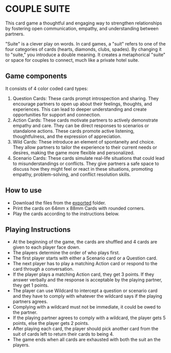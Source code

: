 # COUPLE SUITE

This card game a thoughtful and engaging way to strengthen relationships by fostering open communication, empathy, and understanding between partners.

"Suite" is a clever play on words. In card games, a "suit" refers to one of the four categories of cards (hearts, diamonds, clubs, spades). By changing it to "suite," you introduce a double meaning. It creates a metaphorical "suite" or space for couples to connect, much like a private hotel suite.

## Game components

It consists of 4 color coded card types:

1. Question Cards: These cards prompt introspection and sharing. They encourage partners to open up about their feelings, thoughts, and experiences. This can lead to deeper understanding and create opportunities for support and connection.
2. Action Cards: These cards motivate partners to actively demonstrate empathy and care. They can be direct responses to scenarios or standalone actions. These cards promote active listening, thoughtfulness, and the expression of appreciation.
3. Wild Cards: These introduce an element of spontaneity and choice. They allow partners to tailor the experience to their current needs or desires, making the game more flexible and personalized.
4. Scenario Cards: These cards simulate real-life situations that could lead to misunderstandings or conflicts. They give partners a safe space to discuss how they might feel or react in these situations, promoting empathy, problem-solving, and conflict resolution skills.

## How to use

- Download the files from the [exported](exported) folder.
- Print the cards on 64mm x 88mm Cards with rounded corners.
- Play the cards according to the instructions below.



## Playing Instructions

- At the beginning of the game, the cards are shuffled and 4 cards are given to each player face down.
- The players determine the order of who plays first.
- The first player starts with either a Scenario card or a Question card.
- The next player has to play a matching Action card or respond to the card through a conversation.
- If the player plays a matching Action card, they get 3 points. If they answer verbally and the response is acceptable by the playing partner, they get 1 points.
- The player can use Wildcard to intercept a question or scenario card and they have to comply with whatever the wildcard says if the playing partners agrees.
- Complying with a wildcard must not be immediate, it could be owed to the partner.
- If the playing partner agrees to comply with a wildcard, the player gets 5 points, else the player gets 2 points.
- After playing each card, the player should pick another card from the suit of cards left to return their cards to being 4.
- The game ends when all cards are exhausted with both the suit an the players.

